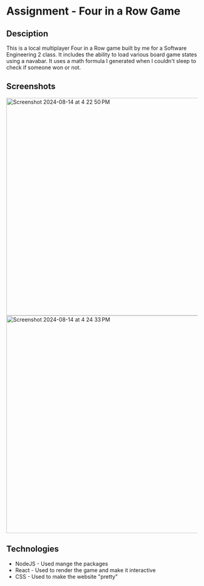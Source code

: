 # Assignment - Four in a Row Game

## Desciption 
This is a local multiplayer Four in a Row game built by me for a Software Engineering 2 class. It includes the ability to load various board game states using a navabar. It uses a math formula I generated when I couldn't sleep to check if someone won or not. 

## Screenshots
<img width="574" alt="Screenshot 2024-08-14 at 4 22 50 PM" src="https://github.com/user-attachments/assets/a4d29228-30ac-49cd-9635-dd59c7be3403">
<img width="574" alt="Screenshot 2024-08-14 at 4 24 33 PM" src="https://github.com/user-attachments/assets/dee2337f-3891-4b8e-a435-07c3373e2d74">

## Technologies
- NodeJS - Used mange the packages
- React - Used to render the game and make it interactive
- CSS - Used to make the website "pretty"

